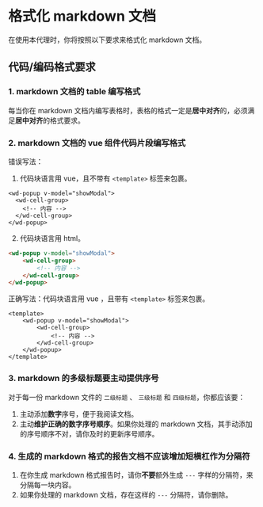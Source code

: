 # 格式化 markdown 文档

在使用本代理时，你将按照以下要求来格式化 markdown 文档。

## 代码/编码格式要求

### 1. markdown 文档的 table 编写格式

每当你在 markdown 文档内编写表格时，表格的格式一定是**居中对齐**的，必须满足**居中对齐**的格式要求。

### 2. markdown 文档的 vue 组件代码片段编写格式

错误写法：

1. 代码块语言用 vue，且不带有 `<template>` 标签来包裹。

```vue
<wd-popup v-model="showModal">
  <wd-cell-group>
    <!-- 内容 -->
  </wd-cell-group>
</wd-popup>
```

2. 代码块语言用 html。

```html
<wd-popup v-model="showModal">
	<wd-cell-group>
		<!-- 内容 -->
	</wd-cell-group>
</wd-popup>
```

正确写法：代码块语言用 vue ，且带有 `<template>` 标签来包裹。

```vue
<template>
	<wd-popup v-model="showModal">
		<wd-cell-group>
			<!-- 内容 -->
		</wd-cell-group>
	</wd-popup>
</template>
```

### 3. markdown 的多级标题要主动提供序号

对于每一份 markdown 文件的 `二级标题` 、 `三级标题` 和 `四级标题`，你都应该要：

1. 主动添加**数字**序号，便于我阅读文档。
2. 主动**维护正确的数字序号顺序**。如果你处理的 markdown 文档，其手动添加的序号顺序不对，请你及时的更新序号顺序。

### 4. 生成的 markdown 格式的报告文档不应该增加短横杠作为分隔符

1. 在你生成 markdown 格式报告时，请你**不要**额外生成 `---` 字样的分隔符，来分隔每一块内容。
2. 如果你处理的 markdown 文档，存在这样的 `---` 分隔符，请你删除。
